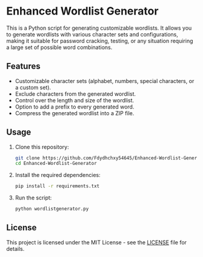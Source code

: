 # Enhanced Wordlist Generator

This is a Python script for generating customizable wordlists. It allows you to generate wordlists with various character sets and configurations, making it suitable for password cracking, testing, or any situation requiring a large set of possible word combinations.

## Features

- Customizable character sets (alphabet, numbers, special characters, or a custom set).
- Exclude characters from the generated wordlist.
- Control over the length and size of the wordlist.
- Option to add a prefix to every generated word.
- Compress the generated wordlist into a ZIP file.

## Usage

1. Clone this repository:
    ```bash
    git clone https://github.com/Fdydhchxy54645/Enhanced-Wordlist-Generator.git
    cd Enhanced-Wordlist-Generator
    ```

2. Install the required dependencies:
    ```bash
    pip install -r requirements.txt
    ```

3. Run the script:
    ```bash
    python wordlistgenerator.py
    ```

## License

This project is licensed under the MIT License - see the [LICENSE](LICENSE) file for details.

